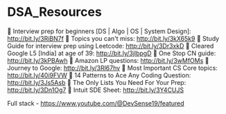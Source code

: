 # DSA_Resources


📍 Interview prep for beginners [DS | Algo | OS | System Design]: http://bit.ly/3RiBN7f
📍 Topics you can't miss: http://bit.ly/3kX65k9
📍 Study Guide for interview prep using Leetcode: http://bit.ly/3Dr3xkD
📍 Cleared Google L5 [India] at age of 39: http://bit.ly/3jlbpgD
📍 One Stop CN guide: http://bit.ly/3kPBAwh
📍 Amazon LP questions: http://bit.ly/3wMfOMs
📍 Journey to Google: http://bit.ly/3Rl67hv
📍 Most Important CS Core topics: http://bit.ly/40i9FVW
📍 14 Patterns to Ace Any Coding Question: http://bit.ly/3Js5Asb
📍 The Only Lists You Need For Your Prep: http://bit.ly/3Dn1Og7
📍 Intuit SDE Sheet: http://bit.ly/3Y4CUJS

Full stack - https://www.youtube.com/@DevSense19/featured
